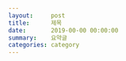 ```yaml
---
layout:     post
title:      제목
date:       2019-00-00 00:00:00
summary:    요약글
categories: category
---
```


##



